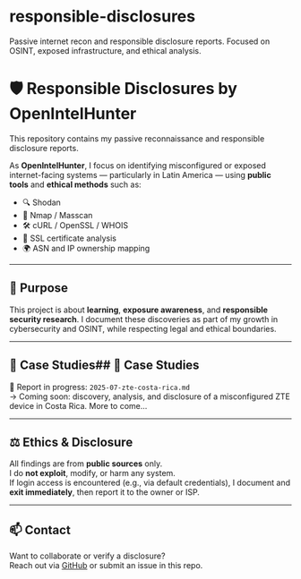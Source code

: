# responsible-disclosures
Passive internet recon and responsible disclosure reports. Focused on OSINT, exposed infrastructure, and ethical analysis.

# 🛡️ Responsible Disclosures by OpenIntelHunter

This repository contains my passive reconnaissance and responsible disclosure reports.

As **OpenIntelHunter**, I focus on identifying misconfigured or exposed internet-facing systems — particularly in Latin America — using **public tools** and **ethical methods** such as:

- 🔍 Shodan
- 📡 Nmap / Masscan
- 🛠️ cURL / OpenSSL / WHOIS
- 🔐 SSL certificate analysis
- 🌍 ASN and IP ownership mapping

---

## 🎯 Purpose

This project is about **learning**, **exposure awareness**, and **responsible security research**. I document these discoveries as part of my growth in cybersecurity and OSINT, while respecting legal and ethical boundaries.

---

## 📂 Case Studies## 📂 Case Studies

🚧 Report in progress: `2025-07-zte-costa-rica.md`  
→ Coming soon: discovery, analysis, and disclosure of a misconfigured ZTE device in Costa Rica.
More to come...

---

## ⚖️ Ethics & Disclosure

All findings are from **public sources** only.  
I do **not exploit**, modify, or harm any system.  
If login access is encountered (e.g., via default credentials), I document and **exit immediately**, then report it to the owner or ISP.

---

## 📫 Contact

Want to collaborate or verify a disclosure?  
Reach out via [GitHub](https://github.com/OpenIntelHunter) or submit an issue in this repo.

